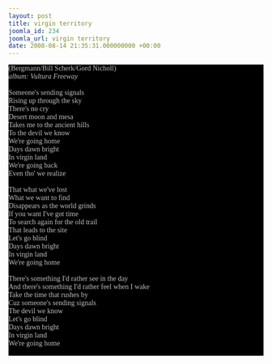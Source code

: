 ```yaml
---
layout: post
title: virgin territory
joomla_id: 234
joomla_url: virgin territory
date: 2008-08-14 21:35:31.000000000 +00:00
---
```

<span style="font-family: Times; color: #000000" class="Apple-style-span">
<div style="margin: 0px; padding: 0px; color: #8c8c8c; font-family: 'Book Antiqua',Palatino,'Times New Roman',Times,serif; font-size: 1em; background-color: #000000">
<span style="color: #c0c0c0" class="Apple-style-span">(Bergmann/Bill Scherk/Gord Nicholl)<br />
<i>album: Vultura Freeway</i><br />
<br />
Someone's sending signals<br />
Rising up through the sky<br />
There's no cry<br />
Desert moon and mesa<br />
Takes me to the ancient hills<br />
To the devil we know<br />
We're going home<br />
Days dawn bright<br />
In virgin land<br />
We're going back<br />
Even tho' we realize<br />
<br />
That what we've lost<br />
What we want to find<br />
Disappears as the world grinds<br />
If you want I've got time<br />
To search again for the old trail<br />
That leads to the site<br />
Let's go blind<br />
Days dawn bright<br />
In virgin land<br />
We're going home<br />
<br />
There's something I'd rather see in the day<br />
And there's something I'd rather feel when I wake<br />
Take the time that rushes by<br />
Cuz someone's sending signals<br />
The devil we know<br />
Let's go blind<br />
Days dawn bright<br />
In virgin land<br />
We're going home<br />
<br />
</span>
</div>
</span>
